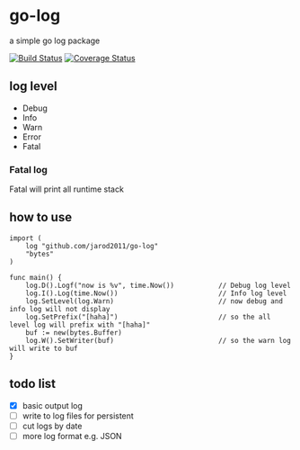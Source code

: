 # go-log

a simple go log package

[![Build Status](https://travis-ci.org/jarod2011/go-log.svg?branch=master)](https://travis-ci.org/jarod2011/go-log)
[![Coverage Status](https://coveralls.io/repos/github/jarod2011/go-log/badge.svg?branch=master)](https://coveralls.io/github/jarod2011/go-log?branch=master)

## log level

- Debug
- Info
- Warn
- Error
- Fatal

### Fatal log

Fatal will print all runtime stack

## how to use

```
import (
    log "github.com/jarod2011/go-log"
    "bytes"
)

func main() {
    log.D().Logf("now is %v", time.Now())           // Debug log level
    log.I().Log(time.Now())                         // Info log level
    log.SetLevel(log.Warn)                          // now debug and info log will not display
    log.SetPrefix("[haha]")                         // so the all level log will prefix with "[haha]"
    buf := new(bytes.Buffer)
    log.W().SetWriter(buf)                          // so the warn log will write to buf
}
```

## todo list

- [x] basic output log
- [ ] write to log files for persistent
- [ ] cut logs by date
- [ ] more log format e.g. JSON 
